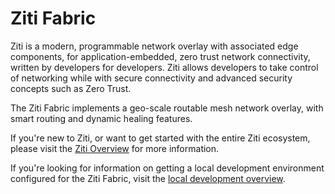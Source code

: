 # Ziti Fabric

Ziti is a modern, programmable network overlay with associated edge components, for application-embedded, zero trust network connectivity, written by developers for developers. Ziti allows developers to take control of networking while with secure connectivity and advanced security concepts such as Zero Trust.

The Ziti Fabric implements a geo-scale routable mesh network overlay, with smart routing and dynamic healing features.

If you're new to Ziti, or want to get started with the entire Ziti ecosystem, please visit the [Ziti Overview](https://netfoundry.github.io/ziti-doc/ziti/overview.html) for more information.

If you're looking for information on getting a local development environment configured for the Ziti Fabric, visit the [local development overview](doc/local_development.md).